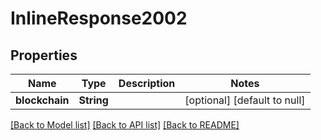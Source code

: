 # InlineResponse2002

## Properties
Name | Type | Description | Notes
------------ | ------------- | ------------- | -------------
**blockchain** | **String** |  | [optional] [default to null]

[[Back to Model list]](../README.md#documentation-for-models) [[Back to API list]](../README.md#documentation-for-api-endpoints) [[Back to README]](../README.md)


